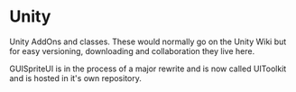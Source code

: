 Unity
=======

Unity AddOns and classes.  These would normally go on the Unity Wiki but for easy versioning, downloading and collaboration they live here.

GUISpriteUI is in the process of a major rewrite and is now called UIToolkit and is hosted in it's own repository.